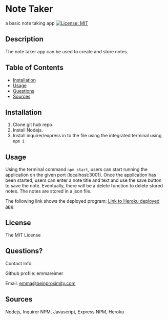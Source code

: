 # Note Taker
a basic note taking app [![License: MIT](https://img.shields.io/badge/License-MIT-yellow.svg)](https://opensource.org/licenses/MIT)
  
## Description
The note taker app can be used to create and store notes.
  
## Table of Contents
- [Installation](#installation)
- [Usage](#usage)
- [Questions](#questions)
- [Sources](#sources)

## Installation
1. Clone git hub repo. 
2. Install Nodejs. 
3. Install inquirer/express in to the file using the integrated terminal using `npm i`
  
## Usage
Using the terminal command `npm start`, users can start running the application on the given port (localhost:3001). Once the application has been started, users can enter a note title and text and use the save button to save the note. Eventually, there will be a delete function to delete stored notes. The notes are stored in a json file.

The following link shows the deployed program:
[Link to Heroku deployed app]( https://emmareimer-note-taker-app.herokuapp.com/)

## License
The MIT License

## Questions?

Contact Info:

Github profile: emmareimer

Email: emma@beinproximity.com

## Sources
Nodejs, Inquirer NPM, Javascript, Express NPM, Heroku
  
    